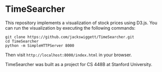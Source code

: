 # TimeSearcher
This repository implements a visualization of stock prices using D3.js. You can run the visualization by executing the following commands:
```
git clone https://github.com/jackswiggett/TimeSearcher.git
cd TimeSearcher
python -m SimpleHTTPServer 8000
```
Then visit `http://localhost:8000/index.html` in your browser.

TimeSearcher was built as a project for CS 448B at Stanford University.
